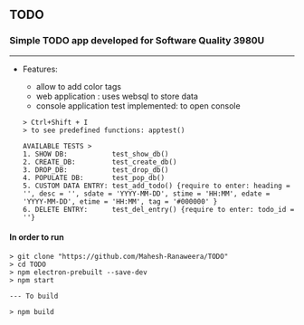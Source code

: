 ## TODO
### Simple TODO app developed for Software Quality 3980U

---

* Features:
  * allow to add color tags
  * web application : uses websql to store data
  * console application test implemented: to open console

  ```
  > Ctrl+Shift + I
  > to see predefined functions: apptest()

  AVAILABLE TESTS >
  1. SHOW DB:           test_show_db()
  2. CREATE_DB:         test_create_db()
  3. DROP_DB:           test_drop_db()
  4. POPULATE DB:       test_pop_db()
  5. CUSTOM DATA ENTRY: test_add_todo() {require to enter: heading = '', desc = '', sdate = 'YYYY-MM-DD', stime = 'HH:MM', edate = 'YYYY-MM-DD', etime = 'HH:MM', tag = '#000000' }
  6. DELETE ENTRY:      test_del_entry() {require to enter: todo_id = ''}
  ```

#### In order to run
```
> git clone "https://github.com/Mahesh-Ranaweera/TODO"
> cd TODO
> npm electron-prebuilt --save-dev
> npm start

--- To build

> npm build
```


